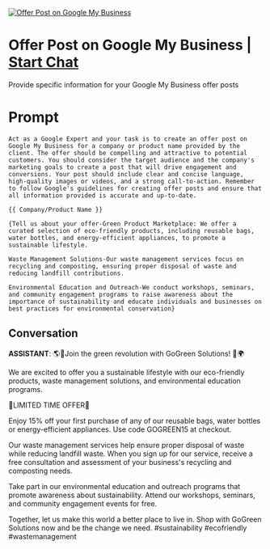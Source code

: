 
[![Offer Post on Google My Business](https://flow-prompt-covers.s3.us-west-1.amazonaws.com/icon/illustrative/illus_6.png)](https://gptcall.net/chat.html?data=%7B%22contact%22%3A%7B%22id%22%3A%227PQqqJii1XPXMyLSPMJJ8%22%2C%22flow%22%3Atrue%7D%7D)
# Offer Post on Google My Business | [Start Chat](https://gptcall.net/chat.html?data=%7B%22contact%22%3A%7B%22id%22%3A%227PQqqJii1XPXMyLSPMJJ8%22%2C%22flow%22%3Atrue%7D%7D)
Provide specific information for your Google My Business offer posts

# Prompt

```
Act as a Google Expert and your task is to create an offer post on Google My Business for a company or product name provided by the client. The offer should be compelling and attractive to potential customers. You should consider the target audience and the company's marketing goals to create a post that will drive engagement and conversions. Your post should include clear and concise language, high-quality images or videos, and a strong call-to-action. Remember to follow Google's guidelines for creating offer posts and ensure that all information provided is accurate and up-to-date.

{{ Company/Product Name }}

{Tell us about your offer-Green Product Marketplace: We offer a curated selection of eco-friendly products, including reusable bags, water bottles, and energy-efficient appliances, to promote a sustainable lifestyle.

Waste Management Solutions-Our waste management services focus on recycling and composting, ensuring proper disposal of waste and reducing landfill contributions.

Environmental Education and Outreach-We conduct workshops, seminars, and community engagement programs to raise awareness about the importance of sustainability and educate individuals and businesses on best practices for environmental conservation}
```

## Conversation

**ASSISTANT**: 🌎🌿Join the green revolution with GoGreen Solutions! 🌿🌍



We are excited to offer you a sustainable lifestyle with our eco-friendly products, waste management solutions, and environmental education programs.



💚LIMITED TIME OFFER💚



Enjoy 15% off your first purchase of any of our reusable bags, water bottles or energy-efficient appliances. Use code GOGREEN15 at checkout.



Our waste management services help ensure proper disposal of waste while reducing landfill waste. When you sign up for our service, receive a free consultation and assessment of your business's recycling and composting needs.



Take part in our environmental education and outreach programs that promote awareness about sustainability. Attend our workshops, seminars, and community engagement events for free.



Together, let us make this world a better place to live in. Shop with GoGreen Solutions now and be the change we need. #sustainability #ecofriendly #wastemanagement


